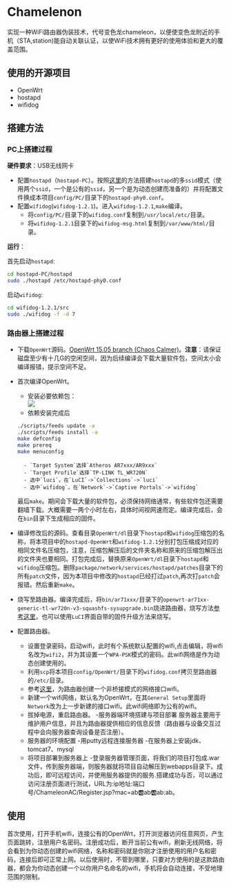 # Chamelenon
实现一种WiFi路由器伪装技术，代号变色龙chameleon，以便使变色龙附近的手机（STA,station)能自动关联认证，以使WiFi技术拥有更好的使用体验和更大的覆盖范围。

## 使用的开源项目
- OpenWrt
- hostapd
- wifidog

## 搭建方法
### PC上搭建过程

**硬件要求**：USB无线网卡
- 配置`hostapd`（`hostapd-PC`）。按照[这里](https://github.com/mengning/chameleon/wiki/Multiple-SSIDs-Configuration)的方法搭建`hostapd`的多`ssid`模式（使用两个`ssid`，一个是公有的`ssid`，另一个是为动态创建而准备的）并将配置文件换成本项目`config/PC/`目录下的`hostapd-phy0.conf`。
- 配置`wifidog`(`wifidog-1.2.1`)。进入`wifidog-1.2.1`,`make`编译。
    - 将`config/PC/`目录下的`wifidog.conf`复制到`/usr/local/etc/`目录。
    - 将`wifidog-1.2.1`目录下的`wifidog-msg.html`复制到`/var/www/html/`目录。

**运行**：

首先启动`hostapd`:
```sh
cd hostapd-PC/hostapd
sudo ./hostapd /etc/hostapd-phy0.conf
```
启动`wifidog`:
```sh
cd wifidog-1.2.1/src
sudo ./wifidog -f -d 7
```

### 路由器上搭建过程
- 下载`OpenWrt`源码。[OpenWrt 15.05 branch (Chaos Calmer)](https://dev.openwrt.org/wiki/GetSource)。**注意**：请保证磁盘至少有十几G的空闲空间，因为后续编译会下载大量软件包，空间太小会编译报错，提示空间不足。

- 首次编译OpenWrt。
    - 安装必要依赖包：</br>![](http://7xqbsh.com1.z0.glb.clouddn.com/OpenWrt依赖包.PNG)
    - 依赖安装完成后
    ```sh
    ./scripts/feeds update -a
    ./scripts/feeds install -a
    make defconfig
    make prereq
    make menuconfig
    ```
        - `Target System`选择`Atheros AR7xxx/AR9xxx`
        - `Target Profile`选择`TP-LINK TL_WR720N`
        - 选中`luci`。在`LuCI`->`Collections`->`luci`
        - 选中`wifidog`。在`Network`->`Captive Portals`->`wifidog`

    最后`make`。期间会下载大量的软件包，必须保持网络通常，有些软件包还需要翻墙下载。大概需要一两个小时左右，具体时间视网速而定。编译完成后，会在`bin`目录下生成相应的固件。

- 编译修改后的源码。查看目录`OpenWrt/dl`目录下`hostapd`和`wifidog`压缩包的名称，将本项目中的`hostapd-OpenWrt`和`wifidog-1.2.1`分别打包压缩成对应的相同文件名压缩包，注意，压缩包解压后的文件夹名称和原来的压缩包解压出的文件夹也要相同。打包完成后，替换原来`OpenWrt/dl`目录下`hostapd`和`wifidog`压缩包。删除`package/network/services/hostapd/patches`目录下的所有`patch`文件，因为本项目中修改的`hostapd`已经打过`patch`,再次打`patch`会报错。然后重新`make`。

- 烧写至路由器。编译完成后，将`bin/ar71xxx/`目录下的`openwrt-ar71xx-generic-tl-wr720n-v3-squashfs-sysupgrade.bin`烧进路由器，烧写方法[参考这里](http://www.right.com.cn/forum/thread-41910-1-1.html)，也可以使用`LuCI`界面自带的固件升级方法来烧写。

- 配置路由器。
    - 设置登录密码，启动wifi，此时有个系统默认配置的wifi,点击编辑，将wifi名改为`wifi2`，并为其设置一个`WPA-PSK`模式的密码。此wifi网络是作为动态创建使用的。
    - 利用`scp`将本项目`config/OpenWrt/`目录下的`wifidog.conf`拷贝至路由器的`/etc/`目录。
    - 参考[这里](https://wiki.openwrt.org/doc/recipes/routedap)，为路由器创建一个非桥接模式的网络接口wifi。
    - 新建一个wifi网络，默认名为OpenWrt，在其`General Setup`里面将`Network`改为上一步新建的接口wifi。此wifi网络即为公有的wifi。
    - 拔掉电源，重启路由器。
-服务器端环境搭建与项目部署
    服务器主要用于维护用户信息，并且为路由器提供相应的信息反馈（路由器与设备交互过程中会向服务器查询设备是否注册）。
    - 服务器的环境配置
        -用putty远程连接服务器
        -在服务器上安装jdk、tomcat7、mysql
    - 将项目部署到服务器上
        -登录服务器管理页面，将我们的项目打包成.war文件，传到服务器端，则服务器就将项目自动解压到webapps目录下。成功后，即可远程访问，并使用服务器提供的服务.搭建成功与否，可以通过访问注册页面进行测试，URL为:ip地址:端口号/ChameleonAC/Register.jsp?mac=ab:ab:ab:ab:ab:ab。
## 使用
首次使用，打开手机wifi，连接公有的OpenWrt，打开浏览器访问任意网页，产生页面跳转，注册用户名密码。注册成功后，断开当前公有wifi，刷新无线网络，将会看到为你动态创建的wifi网络，名称和密码就是你刚才注册使用的用户名和密码，连接后即可正常上网。以后使用时，不管到哪里，只要对方使用的是这款路由器，都会为你动态创建一个以你用户名命名的wifi，手机将会自动连接，不受地理范围的限制。
